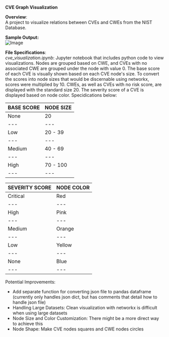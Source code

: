 **CVE Graph Visualization**

**Overview**:   
A project to visualize relations between CVEs and CWEs from the NIST Database.

**Sample Output:**   
![Image](https://i.imgur.com/iSAN7gx.png)


**File Specifications**:  
*cve_visualization.ipynb*: Jupyter notebook that includes python code to view visualizations.  Nodes are grouped based on CWE, and CVEs with no associated 
CWE are grouped under the node with value 0. The base score of each CVE is visually shown based on each CVE node's size. To convert the scores into node sizes that
would be discernable using networkx, scores were multiplied by 10. CWEs, as well as CVEs with no risk score, are displayed with the standard size 20. The severity
score of a CVE is displayed based on node color. Specidications below: 


BASE SCORE | NODE SIZE | 
--- | --- |
None | 20 |
--- | --- |
Low | 20 - 39 |
--- | --- |
Medium | 40 - 69 |
--- | --- |
High | 70 - 100 |
--- | --- |

SEVERITY SCORE | NODE COLOR | 
--- | --- |
Critical | Red |
--- | --- |
High | Pink |
--- | --- |
Medium | Orange |
--- | --- |
Low | Yellow |
--- | --- |
None  | Blue | 
--- | --- |

Potential Improvements:
 * Add separate function for converting json file to pandas dataframe (currently only handles json dict, but has comments that detail how to handle json file) 
 * Handling Large Datasets: Clean visualization with networkx is difficult when using large datasets
 * Node Size and Color Customization: There might be a more direct way to achieve this 
 * Node Shape: Make CVE nodes squares and CWE nodes circles

